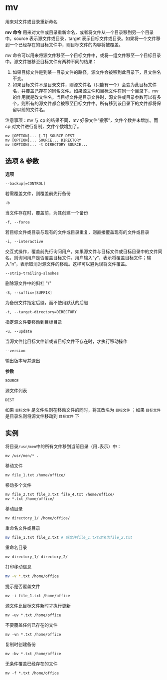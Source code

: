 # mv

用来对文件或目录重新命名

**mv 命令** 用来对文件或目录重新命名，或者将文件从一个目录移到另一个目录中。source 表示源文件或目录，target 表示目标文件或目录。如果将一个文件移到一个已经存在的目标文件中，则目标文件的内容将被覆盖。

mv 命令可以用来将源文件移至一个目标文件中，或将一组文件移至一个目标目录中。源文件被移至目标文件有两种不同的结果：

1.  如果目标文件是到某一目录文件的路径，源文件会被移到此目录下，且文件名不变。
2.  如果目标文件不是目录文件，则源文件名（只能有一个）会变为此目标文件名，并覆盖己存在的同名文件。如果源文件和目标文件在同一个目录下，mv 的作用就是改文件名。当目标文件是目录文件时，源文件或目录参数可以有多个，则所有的源文件都会被移至目标文件中。所有移到该目录下的文件都将保留以前的文件名。

注意事项：mv 与 cp 的结果不同，mv 好像文件“搬家”，文件个数并未增加。而 cp 对文件进行复制，文件个数增加了。

```
mv [OPTION]... [-T] SOURCE DEST
mv [OPTION]... SOURCE... DIRECTORY
mv [OPTION]... -t DIRECTORY SOURCE...
```

## 选项 & 参数

**选项**

`--backup[=CONTROL]`

若需覆盖文件，则覆盖前先行备份

`-b`

当文件存在时，覆盖前，为其创建一个备份

`-f, --force`

若目标文件或目录与现有的文件或目录重复，则直接覆盖现有的文件或目录

`-i, --interactive`

交互式操作，覆盖前先行询问用户，如果源文件与目标文件或目标目录中的文件同名，则询问用户是否覆盖目标文件。用户输入”y”，表示将覆盖目标文件；输入”n”，表示取消对源文件的移动。这样可以避免误将文件覆盖。

`--strip-trailing-slashes`

删除源文件中的斜杠 "/"

`-S, --suffix=[SUFFIX]`

为备份文件指定后缀，而不使用默认的后缀

`-t, --target-directory=DIRECTORY`

指定源文件要移动到目标目录

`-u, --update`

当源文件比目标文件新或者目标文件不存在时，才执行移动操作

`--version`

输出版本号并退出

**参数**

`SOURCE`

源文件列表

`DEST`

如果 `目标文件` 是文件名则在移动文件的同时，将其改名为 `目标文件` ；如果 `目标文件` 是目录名则将源文件移动到 `目标文件` 下

## 实例

将目录`/usr/men`中的所有文件移到当前目录（用`.`表示）中：

```
mv /usr/men/* .
```

移动文件

```
mv file_1.txt /home/office/
```

移动多个文件

```
mv file_2.txt file_3.txt file_4.txt /home/office/
mv *.txt /home/office/
```

移动目录

```
mv directory_1/ /home/office/
```

重命名文件或目录

```bash
mv file_1.txt file_2.txt # 将文件file_1.txt改名为file_2.txt
```

重命名目录

```
mv directory_1/ directory_2/
```

打印移动信息

```bash
mv -v *.txt /home/office
```

提示是否覆盖文件

```
mv -i file_1.txt /home/office
```

源文件比目标文件新时才执行更新

```
mv -uv *.txt /home/office
```

不要覆盖任何已存在的文件

```
mv -vn *.txt /home/office
```

复制时创建备份

```
mv -bv *.txt /home/office
```

无条件覆盖已经存在的文件

```
mv -f *.txt /home/office
```
